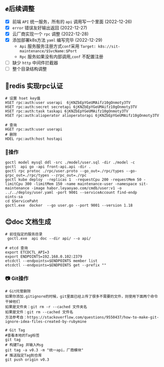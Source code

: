 ##    :fist:后续调整
- [x] 前端 `API` 统一服务，所有的 `api` 调用写一个里面 (2022-12-26)
- [x] `error` 错误友好输出返回 (2022-12-27)
- [x] 云厂商实现一个 `rpc` 调整 (2022-12-28)
- [x] 添加部署k8s方法 `yaml` 编写完毕 (2022-12-29)
  - `Api` 服务服务注册方式`conf`采用 `Target: k8s://sit-maintenance/$SvcName:$Port`
  - `Rpc` 服务如果没有内部调用,`conf` 不配置注册
- [ ] 缺少 `http` 中间件拦截器
- [ ] 整个目录结构调整

## :tada:redis 实现rpc认证

```shell
# 设置 hset key值
HSET rpc:auth:user userapi  6jKNZbEpYGeUMAifz10gOnmoty3TV
HSET rpc:auth:secret secretapi 6jKNZbEpYGeUMAifz10gOnmoty3TV
HSET rpc:auth:task taskapi 6jKNZbEpYGeUMAifz10gOnmoty3TV
HSET rpc:auth:alioperator alioperatorapi 6jKNZbEpYGeUMAifz10gOnmoty3TV

# 查询
HGET rpc:auth:user userapi
# 删除
HDEL rpc:auth:host hostapi
```

### :eyes:操作

```shell
goctl model mysql ddl -src ./model/user.sql -dir ./model -c
goctl  api go -api front-api.api -dir .
goctl rpc protoc ./rpc/user.proto --go_out=./rpc/types --go-grpc_out=./rpc/types --zrpc_out=./rpc
goctl kube deploy  -replicas 1  -requestCpu 200 -requestMem 50 -limitCpu 300 -limitMem 150 -name maintenance-user -namespace sit-maintenance -image habor.leyaoyao.com/cmdb/user:v1 -o ../../deploy/user.yaml -port 9001 --serviceAccount find-endp
oints-sa
cd $ServicePaht
goctl.exe  docker  --go user.go --port 9001 --version 1.18
```

## :blush:doc 文档生成

```shell
# 前往指定的服务目录
 goctl.exe  api doc --dir api/ --o api/
```

```shell
# etcd 查询
export ETCDCTL_API=3
export ENDPOINTS=192.168.0.102:2379
etcdctl --endpoints=$ENDPOINTS member list
etcdctl --endpoints=$ENDPOINTS get --prefix ""
```

### :camera: Git操作

```shell
# Git托管删除
如果你添加.gitignore的时候，git里面已经上传了很多不需要的文件，则使用下面两个命令干掉他们
如果是文件夹：git rm -r --cached 文件夹名
如果是文件：git rm --cached 文件名
方法参考自：https://stackoverflow.com/questions/9550437/how-to-make-git-ignore-idea-files-created-by-rubymine

# Git Tag
#查看本地的Tag标签
git tag  
# 构建Tag 并输入Msg
git tag -a v0.3 -m "统一api，厂商模块" 
# 推送指定Tag到仓库
git push origin v0.3
```
